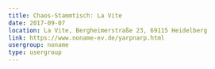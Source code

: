 ```yaml
---
title: Chaos-Stammtisch: La Vite
date: 2017-09-07
location: La Vite, Bergheimerstraße 23, 69115 Heidelberg
link: https://www.noname-ev.de/yarpnarp.html
usergroup: noname
type: usergroup
---
```

